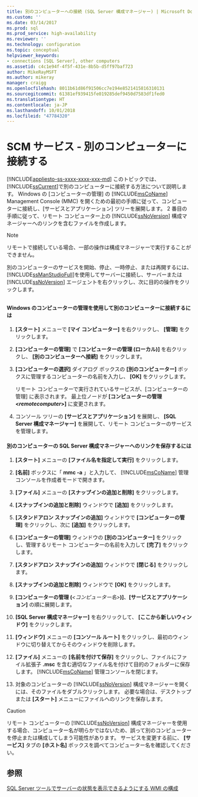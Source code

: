 ```yaml
---
title: 別のコンピューターへの接続 (SQL Server 構成マネージャー) | Microsoft Docs
ms.custom: ''
ms.date: 03/14/2017
ms.prod: sql
ms.prod_service: high-availability
ms.reviewer: ''
ms.technology: configuration
ms.topic: conceptual
helpviewer_keywords:
- connections [SQL Server], other computers
ms.assetid: c4c1e94f-4f5f-431e-8b5b-d5ff97baf723
author: MikeRayMSFT
ms.author: mikeray
manager: craigg
ms.openlocfilehash: 8011b61d86f91506cc7e194e8521415816310131
ms.sourcegitcommit: 61381ef939415fe019285def9450d7583df1fed0
ms.translationtype: HT
ms.contentlocale: ja-JP
ms.lasthandoff: 10/01/2018
ms.locfileid: "47784320"
---
```

# <a name="scm-services---connect-to-another-computer"></a>SCM サービス - 別のコンピューターに接続する
[!INCLUDE[appliesto-ss-xxxx-xxxx-xxx-md](../../includes/appliesto-ss-xxxx-xxxx-xxx-md.md)]
  このトピックでは、 [!INCLUDE[ssCurrent](../../includes/sscurrent-md.md)]で別のコンピューターに接続する方法について説明します。 Windows の [コンピューターの管理] の [!INCLUDE[msCoName](../../includes/msconame-md.md)] Management Console (MMC) を開くための最初の手順に従って、コンピューターに接続し、[サービスとアプリケーション] ツリーを展開します。 2 番目の手順に従って、リモート コンピューター上の [!INCLUDE[ssNoVersion](../../includes/ssnoversion-md.md)] 構成マネージャーへのリンクを含むファイルを作成します。  
  
> [!NOTE]  
>  リモートで接続している場合、一部の操作は構成マネージャーで実行することができません。  
  
 別のコンピューターのサービスを開始、停止、一時停止、または再開するには、 [!INCLUDE[ssManStudioFull](../../includes/ssmanstudiofull-md.md)]を使用してサーバーに接続し、サーバーまたは [!INCLUDE[ssNoVersion](../../includes/ssnoversion-md.md)] エージェントを右クリックし、次に目的の操作をクリックします。  
  
##  <a name="SSMSProcedure"></a>  
  
#### <a name="to-connect-to-another-computer-with-windows-computer-management"></a>Windows のコンピューターの管理を使用して別のコンピューターに接続するには  
  
1.  **[スタート]** メニューで **[マイ コンピューター]** を右クリックし、 **[管理]** をクリックします。  
  
2.  **[コンピューターの管理]** で **[コンピューターの管理 (ローカル)]** を右クリックし、 **[別のコンピューターへ接続]** をクリックします。  
  
3.  **[コンピューターの選択]** ダイアログ ボックスの **[別のコンピューター]** ボックスに管理するコンピューターの名前を入力し、 **[OK]** をクリックします。  
  
     リモート コンピューターで実行されているサービスが、[コンピューターの管理] に表示されます。 最上位ノードが **[コンピューターの管理 \<*remotecomputer*>]** に変更されます。  
  
4.  コンソール ツリーの **[サービスとアプリケーション]** を展開し、 **[SQL Server 構成マネージャー]** を展開して、リモート コンピューターのサービスを管理します。  
  
#### <a name="to-save-a-link-to-sql-server-configuration-manager-for-another-computer"></a>別のコンピューターの SQL Server 構成マネージャーへのリンクを保存するには  
  
1.  **[スタート]** メニューの **[ファイル名を指定して実行]** をクリックします。  
  
2.  **[名前]** ボックスに「 **mmc -a** 」と入力して、 [!INCLUDE[msCoName](../../includes/msconame-md.md)] 管理コンソールを作成者モードで開きます。  
  
3.  **[ファイル]** メニューの **[スナップインの追加と削除]** をクリックします。  
  
4.  **[スナップインの追加と削除]** ウィンドウで **[追加]** をクリックします。  
  
5.  **[スタンドアロン スナップインの追加]** ウィンドウで **[コンピューターの管理]** をクリックし、次に **[追加]** をクリックします。  
  
6.  **[コンピューターの管理]** ウィンドウの **[別のコンピューター]** をクリックし、管理するリモート コンピューターの名前を入力して **[完了]** をクリックします。  
  
7.  **[スタンドアロン スナップインの追加]** ウィンドウで **[閉じる]** をクリックします。  
  
8.  **[スナップインの追加と削除]** ウィンドウで **[OK]** をクリックします。  
  
9. **[コンピューターの管理 (***\<コンピューター名>***)]**、**[サービスとアプリケーション]** の順に展開します。  
  
10. **[SQL Server 構成マネージャー]** を右クリックして、 **[ここから新しいウィンドウ]** をクリックします。  
  
11. **[ウィンドウ]** メニューの **[コンソール ルート]** をクリックし、最初のウィンドウに切り替えてからそのウィンドウを削除します。  
  
12. **[ファイル]** メニューの **[名前を付けて保存]** をクリックし、ファイルにファイル拡張子 **.msc** を含む適切なファイル名を付けて目的のフォルダーに保存します。 [!INCLUDE[msCoName](../../includes/msconame-md.md)] 管理コンソールを閉じます。  
  
13. 対象のコンピューターの [!INCLUDE[ssNoVersion](../../includes/ssnoversion-md.md)] 構成マネージャーを開くには、そのファイルをダブルクリックします。 必要な場合は、デスクトップまたは **[スタート]** メニューにファイルへのリンクを保存します。  
  
> [!CAUTION]  
>  リモート コンピューターの [!INCLUDE[ssNoVersion](../../includes/ssnoversion-md.md)] 構成マネージャーを使用する場合、コンピューター名が明らかではないため、誤って別のコンピューターを停止または構成してしまう可能性があります。 サービスを変更する前に、 **[サービス]** タブの **[ホスト名]** ボックスを調べてコンピューター名を確認してください。  
  
## <a name="see-also"></a>参照  
 [SQL Server ツールでサーバーの状態を表示できるようにする WMI の構成](../../ssms/configure-wmi-to-show-server-status-in-sql-server-tools.md)  
  
  
